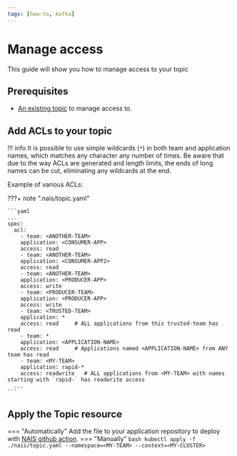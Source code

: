 ```yaml
---
tags: [how-to, kafka]
---
```


# Manage access

This guide will show you how to manage access to your topic

## Prerequisites

- [An existing topic](create.md) to manage access to.

## Add ACLs to your topic

!!! info
    It is possible to use simple wildcards (`*`) in both team and application names, which matches any character any number of times.
    Be aware that due to the way ACLs are generated and length limits, the ends of long names can be cut, eliminating any wildcards at the end.

Example of various ACLs:

???+ note ".nais/topic.yaml"

    ```yaml
    ...
    spec:
      acl:
        - team: <ANOTHER-TEAM>
        application: <CONSUMER-APP>
        access: read
        - team: <ANOTHER-TEAM>
        application: <CONSUMER-APP2>
        access: read
        - team: <ANOTHER-TEAM>
        application: <PRODUCER-APP> 
        access: write
        - team: <PRODUCER-TEAM>
        application: <PRODUCER-APP> 
        access: write
        - team: <TRUSTED-TEAM>
        application: *
        access: read     # ALL applications from this trusted-team has read
        - team: *
        application: <APPLICATION-NAME>
        access: read     # Applications named <APPLICATION-NAME> from ANY team has read
        - team: <MY-TEAM>
        application: rapid-*
        access: readwrite   # ALL applications from <MY-TEAM> with names starting with `rapid-` has readwrite access
      ...
    ```

## Apply the Topic resource
=== "Automatically"
    Add the file to your application repository to deploy with [NAIS github action](../../../build/how-to/build-and-deploy.md).
=== "Manually"
    ```bash
    kubectl apply -f ./nais/topic.yaml --namespace=<MY-TEAM> --context=<MY-CLUSTER>
    ```

